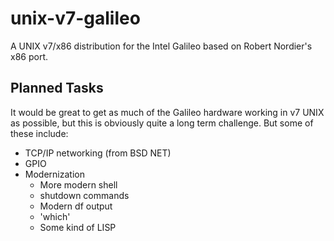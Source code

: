 # unix-v7-galileo
A UNIX v7/x86 distribution for the Intel Galileo based on Robert Nordier's x86 port. 

## Planned Tasks
It would be great to get as much of the Galileo hardware working in v7 UNIX as possible, but this is obviously quite a long term challenge.  But some of these include:

* TCP/IP networking (from BSD NET)
* GPIO
* Modernization
    * More modern shell
    * shutdown commands
    * Modern df output
    * 'which'
    * Some kind of LISP